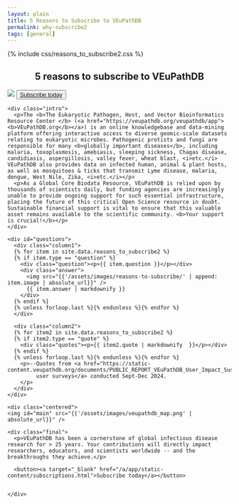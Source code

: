 ```yaml
---
layout: plain
title: 5 Reasons to Subscribe to VEuPathDB 
permalink: why-subscribe2
tags: [general]
---
```


{% include css/reasons_to_subscribe2.css  %}

<div class="static-content">

  <h2 style="text-align:center">5 reasons to subscribe to VEuPathDB</h2>
  <div class="centered">
    <img id="main" src="{{'/assets/images/veupathdb_sub.png' | absolute_url}}" />
    <button><a target="_blank" href="https://qa.plasmodb.org/plasmo.b69/app/static-content/subscriptions.html">Subscribe today</a></button>

    <div class="intro">
      <p>The <b>The Eukaryotic Pathogen, Host, and Vector Bioinformatics Resource Center </b> (<a href="https://veupathdb.org/veupathdb/app"><b>VEuPathDB.org</b></a>) is an online knowledgebase and data-mining platform offering interactive access to diverse geomic-scale datasets relating to eukaryotic microbes. Pathogenic protists and fungi are responsible for many <b>globally important diseases</b>, including malaria, toxoplasmosis, amebiasis, sleeping sickness, Chagas disease, candidiasis, aspergillosis, valley fever, wheat blast, <i>etc.</i> VEuPathDB also provides data on infected human, animal & plant hosts, as well as mosquitoes & ticks that transmit Lyme disease, malaria, dengue, West Nile, Zika, <i>etc.</i></p> 
      <p>As a Global Core Biodata Resource, VEuPathDB is relied upon by thousands of scientists daily, but funding agencies are increasingly unable to provide ongoing support for such essential infrastructure, placing the future of this critical Open Science resource in doubt. Sustainable financial support is vital to ensure that this valuable asset remains available to the scientific community. <b>Your support is crucial!</b></p>
    </div>

    <div id="questions">
      <div class="column1">
      {% for item in site.data.reasons_to_subscribe2 %}
      {% if item.type == "question" %}
        <div class="question"><p>{{ item.question }}</p></div>
        <div class="answer">
          <img src="{{'/assets/images/reasons-to-subscribe/' | append: item.image | absolute_url}}" /> 
          {{ item.answer | markdownify }}
        </div>
      {% endif %}
      {% unless forloop.last %}{% endunless %}{% endfor %}
      </div>

      <div class="column2">
      {% for item2 in site.data.reasons_to_subscribe2 %}
      {% if item2.type == "quote" %}
        <div class="quotes"><p>{{ item2.quote | markdownify  }}</p></div>
      {% endif %}
      {% unless forloop.last %}{% endunless %}{% endfor %}
        <p>--Quotes from <a href="https://static-content.veupathdb.org/documents/PUBLIC_REPORT_VEuPathDB_User_Impact_Sustainability_Survey.pdf">
             user surveys</a> conducted Sept-Dec 2024.
        </p>
      </div>
    </div>
  
    <div class="centered">
    <img id="main" src="{{'/assets/images/veupathdb_map.png' | absolute_url}}" />

    <div class="final">
      <p>VEuPathDB has been a cornerstone of global infectious disease research for > 25 years. Your contributions will directly impact researchers, educators, and scientists worldwide -- and the breakthroughs they achieve.</p>

      <button><a target="_blank" href="/a/app/static-content/subscriptions.html">Subscribe today</a></button>

      
    </div>

  </div>
</div>

